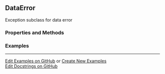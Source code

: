 ## <a id="McUtils.Data.CommonData.DataError">DataError</a>
Exception subclass for data error

### Properties and Methods


### Examples


___

[Edit Examples on GitHub](https://github.com/McCoyGroup/References/edit/gh-pages/Documentation/examples/McUtils/Data/CommonData/DataError.md) or 
[Create New Examples](https://github.com/McCoyGroup/References/new/gh-pages/?filename=Documentation/examples/McUtils/Data/CommonData/DataError.md) <br/>
[Edit Docstrings on GitHub](https://github.com/McCoyGroup/McUtils/edit/master/Data/CommonData.py?message=Update%20Docs)